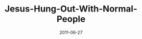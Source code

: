 ---
layout: music 
title: "Jesus-Hung-Out-With-Normal-People"
series: "Jesus: The Greatest Show on Earth"
date: 2011-06-27 
description: "Brian Tome talks about how Jesus went out of his way to hang out with normal people."
audio: "http://www.crossroads.net/players/media/hq/greatestshow02.mp3"
audio-duration: "43:08"
---